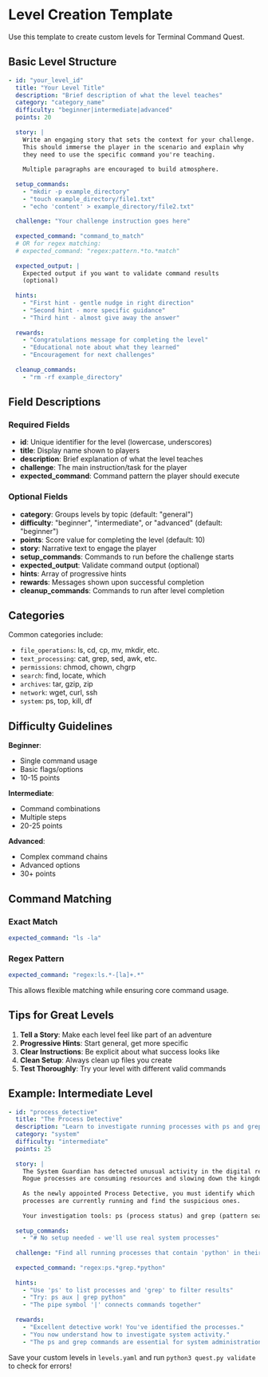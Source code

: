# Level Creation Template

Use this template to create custom levels for Terminal Command Quest.

## Basic Level Structure

```yaml
- id: "your_level_id"
  title: "Your Level Title"
  description: "Brief description of what the level teaches"
  category: "category_name"
  difficulty: "beginner|intermediate|advanced"
  points: 20
  
  story: |
    Write an engaging story that sets the context for your challenge.
    This should immerse the player in the scenario and explain why
    they need to use the specific command you're teaching.
    
    Multiple paragraphs are encouraged to build atmosphere.
  
  setup_commands:
    - "mkdir -p example_directory"
    - "touch example_directory/file1.txt"
    - "echo 'content' > example_directory/file2.txt"
  
  challenge: "Your challenge instruction goes here"
  
  expected_command: "command_to_match"
  # OR for regex matching:
  # expected_command: "regex:pattern.*to.*match"
  
  expected_output: |
    Expected output if you want to validate command results
    (optional)
  
  hints:
    - "First hint - gentle nudge in right direction"
    - "Second hint - more specific guidance"
    - "Third hint - almost give away the answer"
  
  rewards:
    - "Congratulations message for completing the level"
    - "Educational note about what they learned"
    - "Encouragement for next challenges"
  
  cleanup_commands:
    - "rm -rf example_directory"
```

## Field Descriptions

### Required Fields

- **id**: Unique identifier for the level (lowercase, underscores)
- **title**: Display name shown to players
- **description**: Brief explanation of what the level teaches
- **challenge**: The main instruction/task for the player
- **expected_command**: Command pattern the player should execute

### Optional Fields

- **category**: Groups levels by topic (default: "general")
- **difficulty**: "beginner", "intermediate", or "advanced" (default: "beginner")
- **points**: Score value for completing the level (default: 10)
- **story**: Narrative text to engage the player
- **setup_commands**: Commands to run before the challenge starts
- **expected_output**: Validate command output (optional)
- **hints**: Array of progressive hints
- **rewards**: Messages shown upon successful completion
- **cleanup_commands**: Commands to run after level completion

## Categories

Common categories include:
- `file_operations`: ls, cd, cp, mv, mkdir, etc.
- `text_processing`: cat, grep, sed, awk, etc.
- `permissions`: chmod, chown, chgrp
- `search`: find, locate, which
- `archives`: tar, gzip, zip
- `network`: wget, curl, ssh
- `system`: ps, top, kill, df

## Difficulty Guidelines

**Beginner**: 
- Single command usage
- Basic flags/options
- 10-15 points

**Intermediate**:
- Command combinations
- Multiple steps
- 20-25 points

**Advanced**:
- Complex command chains
- Advanced options
- 30+ points

## Command Matching

### Exact Match
```yaml
expected_command: "ls -la"
```

### Regex Pattern
```yaml
expected_command: "regex:ls.*-[la]+.*"
```

This allows flexible matching while ensuring core command usage.

## Tips for Great Levels

1. **Tell a Story**: Make each level feel like part of an adventure
2. **Progressive Hints**: Start general, get more specific
3. **Clear Instructions**: Be explicit about what success looks like
4. **Clean Setup**: Always clean up files you create
5. **Test Thoroughly**: Try your level with different valid commands

## Example: Intermediate Level

```yaml
- id: "process_detective"
  title: "The Process Detective"
  description: "Learn to investigate running processes with ps and grep"
  category: "system"
  difficulty: "intermediate"
  points: 25
  
  story: |
    The System Guardian has detected unusual activity in the digital realm.
    Rogue processes are consuming resources and slowing down the kingdom.
    
    As the newly appointed Process Detective, you must identify which
    processes are currently running and find the suspicious ones.
    
    Your investigation tools: ps (process status) and grep (pattern search).
  
  setup_commands:
    - "# No setup needed - we'll use real system processes"
  
  challenge: "Find all running processes that contain 'python' in their name"
  
  expected_command: "regex:ps.*grep.*python"
  
  hints:
    - "Use 'ps' to list processes and 'grep' to filter results"
    - "Try: ps aux | grep python"
    - "The pipe symbol '|' connects commands together"
  
  rewards:
    - "Excellent detective work! You've identified the processes."
    - "You now understand how to investigate system activity."
    - "The ps and grep commands are essential for system administration."
```

Save your custom levels in `levels.yaml` and run `python3 quest.py validate` to check for errors!